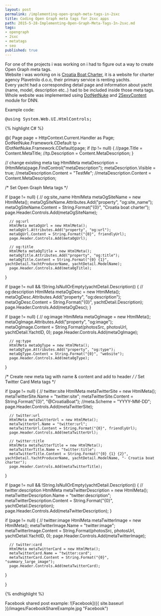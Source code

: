 ```yaml
---
layout: post
permalink: /implementing-open-graph-meta-tags-in-2sxc
title: Coding Open Graph meta tags for 2sxc apps
path: 2015-5-28-Implementing-Open-Graph-Meta-Tags-In-2sxc.md
tags:
- opengraph
- 2sxc
- metatags
- seo
published: true
---
```


For one of the projects i was working on i had to figure out a way to create Open Graph meta tags.  
Website i was working on is [Croatia Boat Charter](http://croatiaboatcharter.com/), it is a website for charter agency Plavetnilo d.o.o, their primary service is renting yachts.  
Every yacht had a corresponding detail page and information about yacht (name, model, description etc..) had to be included inside those meta tags.  
Whole website was implemented using [DotNetNuke](http://www.dnnsoftware.com/) and [2SexyContent](http://2sxc.org/en/) module for DNN.

Example code:
<pre>
@using System.Web.UI.HtmlControls;
</pre>

{% highlight C# %}

@{
  Page page = HttpContext.Current.Handler as Page;
  DotNetNuke.Framework.CDefault tp = (DotNetNuke.Framework.CDefault)page;
  if (tp != null)
  {
      //page.Title = Content.MetaTitle;
      //tp.Description = Content.MetaDescription;
  }

  // change existing meta tag
  HtmlMeta metaDescription = (HtmlMeta)page.FindControl("metaDescription");
  metaDescription.Visible = true;
  //metaDescription.Content = "TestMe";
  //metaDescription.Content = Content.MetaDescription;

  /* Set Open Graph Meta tags */

  if (page != null)
  {
      // og:site_name
      HtmlMeta metaOgSiteName = new HtmlMeta();
      metaOgSiteName.Attributes.Add("property", "og:site_name");
      metaOgSiteName.Content = String.Format("{0}", "Croatia boat charter");
      page.Header.Controls.Add(metaOgSiteName);

      // og:url
      HtmlMeta metaOgUrl = new HtmlMeta();
      metaOgUrl.Attributes.Add("property", "og:url");
      metaOgUrl.Content = String.Format("{0}", friendlyUrl);
      page.Header.Controls.Add(metaOgUrl);

      // og:title
      HtmlMeta metaOgTitle = new HtmlMeta();
      metaOgTitle.Attributes.Add("property", "og:title");
      metaOgTitle.Content = String.Format("{0} {1}", yachtDetail.YachtProducerName, yachtDetail.ModelName);
      page.Header.Controls.Add(metaOgTitle);
  }

  if (page != null && !String.IsNullOrEmpty(yachtDetail.Description))
  {
      // og:description
      HtmlMeta metaOgDesc = new HtmlMeta();
      metaOgDesc.Attributes.Add("property", "og:description");
      metaOgDesc.Content = String.Format("{0}", yachtDetail.Description);
      page.Header.Controls.Add(metaOgDesc);
  }


  if (page != null)
  {
      // og:image
      HtmlMeta metaOgImage = new HtmlMeta();
      metaOgImage.Attributes.Add("property", "og:image");
      metaOgImage.Content = String.Format(photosSrc, photosUrl, yachtDetail.YachtID, 0);
      page.Header.Controls.Add(metaOgImage);

      // og:type
      HtmlMeta metaOgType = new HtmlMeta();
      metaOgType.Attributes.Add("property", "og:type");
      metaOgType.Content = String.Format("{0}", "website");
      page.Header.Controls.Add(metaOgType);
  }

  /* Create new meta tag with name & content and add to header */
  /* Set Twitter Card Meta tags */

  if (page != null)
  {
      // twitter:site
      HtmlMeta metaTwitterSite = new HtmlMeta();
      metaTwitterSite.Name = "twitter:site";
      metaTwitterSite.Content = String.Format("{0}", "@CroatiaBoat");
      //meta.Scheme = "YYYY-MM-DD";
      page.Header.Controls.Add(metaTwitterSite);

      // twitter:url
      HtmlMeta metaTwitterUrl = new HtmlMeta();
      metaTwitterUrl.Name = "twitter:url";
      metaTwitterUrl.Content = String.Format("{0}", friendlyUrl);
      page.Header.Controls.Add(metaTwitterUrl);

      // twitter:title
      HtmlMeta metaTwitterTitle = new HtmlMeta();
      metaTwitterTitle.Name = "twitter:title";
      metaTwitterTitle.Content = String.Format("{0} {1} {2}", yachtDetail.YachtProducerName, yachtDetail.ModelName, "- Croatia boat charter");
      page.Header.Controls.Add(metaTwitterTitle);
  }

  if (page != null && !String.IsNullOrEmpty(yachtDetail.Description))
  {
      // twitter:description
      HtmlMeta metaTwitterDescription = new HtmlMeta();
      metaTwitterDescription.Name = "twitter:description";
      metaTwitterDescription.Content = String.Format("{0}", yachtDetail.Description);
      page.Header.Controls.Add(metaTwitterDescription);
  }


  if (page != null)
  {
      // twitter:image
      HtmlMeta metaTwitterImage = new HtmlMeta();
      metaTwitterImage.Name = "twitter:image";
      metaTwitterImage.Content = String.Format(photosSrc, photosUrl, yachtDetail.YachtID, 0);
      page.Header.Controls.Add(metaTwitterImage);

      // twitter:card
      HtmlMeta metaTwitterCard = new HtmlMeta();
      metaTwitterCard.Name = "twitter:card";
      metaTwitterCard.Content = String.Format("{0}", "summary_large_image");
      page.Header.Controls.Add(metaTwitterCard);
  }

}

{% endhighlight %}

Facebook shared post example:
![Facebook]({{ site.baseurl }}/images/FacebookShareExample.jpg "Facebook")
